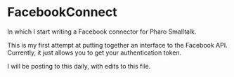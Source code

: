 # FacebookConnect
In which I start writing a Facebook connector for Pharo Smalltalk.

This is my first attempt at putting together an interface to the Facebook API. Currently, it just allows you to get your authentication token.

I will be posting to this daily, with edits to this file.
